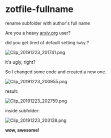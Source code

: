 # zotfile-fullname
rename subfolder with author's full name

Are you a heavy [arxiv.org](https://arxiv.org) user?

did you get tired of default setting `%w%y` ?

![Clip_20191223_201741.png](https://ws1.sinaimg.cn/large/006xRaCrly1ga6x72a1ltj30p70kxmyq.jpg)

it's ugly, right? 

So I changed some code and created a new one.
 
![Clip_20191223_200955.png](https://ws1.sinaimg.cn/large/006xRaCrly1ga6wz7dm9tj30ta0pwtd4.jpg)

result:

![Clip_20191223_202759.png](https://ws1.sinaimg.cn/large/006xRaCrly1ga6xhrtpvbj30l80p4myj.jpg)

inside subfolder:

![Clip_20191223_203128.png](https://ws1.sinaimg.cn/large/006xRaCrly1ga6xldqmlgj31650gxjtc.jpg)

**wow, awesome!**